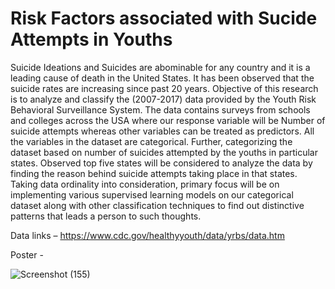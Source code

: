 # Risk Factors associated with Sucide Attempts in Youths

Suicide Ideations and Suicides are abominable for any country and it is a leading cause of death in the United States. It has been observed that the suicide rates are increasing since past 20 years. Objective of this research is to analyze and classify the (2007-2017) data provided by the Youth Risk Behavioral Surveillance System. The data contains surveys from schools and colleges across the USA where our response variable will be Number of suicide attempts whereas other variables can be treated as predictors. All the variables in the dataset are categorical. Further, categorizing the dataset based on number of suicides attempted by the youths in particular states. Observed top five states will be considered to analyze the data by finding the reason behind suicide attempts taking place in that states. Taking data ordinality into consideration, primary focus will be on implementing various supervised learning models on our categorical dataset along with other classification techniques to find out distinctive patterns that leads a person to such thoughts.  

Data links –
https://www.cdc.gov/healthyyouth/data/yrbs/data.htm

Poster - 

![Screenshot (155)](https://user-images.githubusercontent.com/47153425/87320100-7f021d80-c4f8-11ea-8521-f8e5ed98ef25.png)
